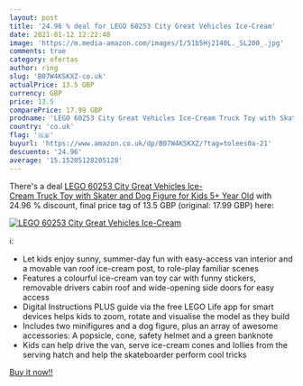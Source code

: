 ```yaml
---
layout: post
title: '24.96 % deal for LEGO 60253 City Great Vehicles Ice-Cream'
date: 2021-01-12 12:22:48
image: 'https://m.media-amazon.com/images/I/51b5Hj2140L._SL200_.jpg'
comments: true
category: ofertas
author: ring
slug: 'B07W4KSKXZ-co.uk'
actualPrice: 13.5 GBP
currency: GBP
price: 13.5
comparePrice: 17.99 GBP
prodname: 'LEGO 60253 City Great Vehicles Ice-Cream Truck Toy with Skater and Dog Figure for Kids 5+ Year Old'
country: 'co.uk'
flag: '🇬🇧'
buyurl: 'https://www.amazon.co.uk/dp/B07W4KSKXZ/?tag=tolees0a-21'
descuento: '24.96'
average: '15.15205128205128'
---
```


There's a deal [LEGO 60253 City Great Vehicles Ice-Cream Truck Toy with Skater and Dog Figure for Kids 5+ Year Old](https://www.amazon.co.uk/dp/B07W4KSKXZ/?tag=tolees0a-21)  with  24.96 % discount, final price tag of  13.5 GBP (original: 17.99 GBP) here:

[![LEGO 60253 City Great Vehicles Ice-Cream](https://m.media-amazon.com/images/I/51b5Hj2140L._SL200_.jpg)](https://www.amazon.co.uk/dp/B07W4KSKXZ/?tag=tolees0a-21)

ℹ️:

- Let kids enjoy sunny, summer-day fun with easy-access van interior and a movable van roof ice-cream post, to role-play familiar scenes
- Features a colourful ice-cream van toy car with funny stickers, removable drivers cabin roof and wide-opening side doors for easy access
- Digital Instructions PLUS guide via the free LEGO Life app for smart devices helps kids to zoom, rotate and visualise the model as they build
- Includes two minifigures and a dog figure, plus an array of awesome accessories: A popsicle, cone, safety helmet and a green banknote
- Kids can help drive the van, serve ice-cream cones and lollies from the serving hatch and help the skateboarder perform cool tricks

[Buy it now!!](https://www.amazon.co.uk/dp/B07W4KSKXZ/?tag=tolees0a-21)
